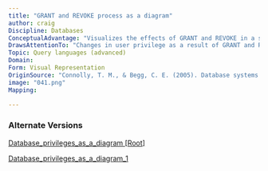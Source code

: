 ```yaml
---
title: "GRANT and REVOKE process as a diagram"
author: craig
Discipline: Databases
ConceptualAdvantage: "Visualizes the effects of GRANT and REVOKE in a simple process example"
DrawsAttentionTo: "Changes in user privilege as a result of GRANT and REVOKE statements"
Topic: Query languages (advanced)
Domain: 
Form: Visual Representation
OriginSource: "Connolly, T. M., & Begg, C. E. (2005). Database systems: a practical approach to design, implementation, and management. Pearson Education."
image: "041.png"
Mapping:
  
---
```

### Alternate Versions
<a href="/nms/Database_privileges_as_a_diagram.html"> Database_privileges_as_a_diagram [Root]</a>

<a href="/nms/Database_privileges_as_a_diagram_1.html"> Database_privileges_as_a_diagram_1 </a>
